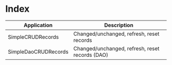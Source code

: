 # Index

| Application              | Description
| -------------------------|---------------------------------------------------------------|
| SimpleCRUDRecords        | Changed/unchanged, refresh, reset records                     |
| SimpleDaoCRUDRecords     | Changed/unchanged, refresh, reset records (DAO)               |
